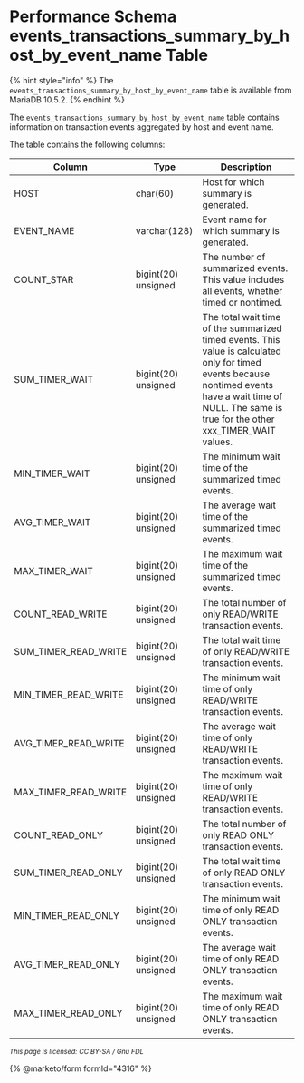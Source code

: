 # Performance Schema events\_transactions\_summary\_by\_host\_by\_event\_name Table

{% hint style="info" %}
The `events_transactions_summary_by_host_by_event_name` table is available from MariaDB 10.5.2.
{% endhint %}

The `events_transactions_summary_by_host_by_event_name` table contains information on transaction events aggregated by host and event name.

The table contains the following columns:

| Column                  | Type                | Description                                                                                                                                                                                                  |
| ----------------------- | ------------------- | ------------------------------------------------------------------------------------------------------------------------------------------------------------------------------------------------------------ |
| HOST                    | char(60)            | Host for which summary is generated.                                                                                                                                                                         |
| EVENT\_NAME             | varchar(128)        | Event name for which summary is generated.                                                                                                                                                                   |
| COUNT\_STAR             | bigint(20) unsigned | The number of summarized events. This value includes all events, whether timed or nontimed.                                                                                                                  |
| SUM\_TIMER\_WAIT        | bigint(20) unsigned | The total wait time of the summarized timed events. This value is calculated only for timed events because nontimed events have a wait time of NULL. The same is true for the other xxx\_TIMER\_WAIT values. |
| MIN\_TIMER\_WAIT        | bigint(20) unsigned | The minimum wait time of the summarized timed events.                                                                                                                                                        |
| AVG\_TIMER\_WAIT        | bigint(20) unsigned | The average wait time of the summarized timed events.                                                                                                                                                        |
| MAX\_TIMER\_WAIT        | bigint(20) unsigned | The maximum wait time of the summarized timed events.                                                                                                                                                        |
| COUNT\_READ\_WRITE      | bigint(20) unsigned | The total number of only READ/WRITE transaction events.                                                                                                                                                      |
| SUM\_TIMER\_READ\_WRITE | bigint(20) unsigned | The total wait time of only READ/WRITE transaction events.                                                                                                                                                   |
| MIN\_TIMER\_READ\_WRITE | bigint(20) unsigned | The minimum wait time of only READ/WRITE transaction events.                                                                                                                                                 |
| AVG\_TIMER\_READ\_WRITE | bigint(20) unsigned | The average wait time of only READ/WRITE transaction events.                                                                                                                                                 |
| MAX\_TIMER\_READ\_WRITE | bigint(20) unsigned | The maximum wait time of only READ/WRITE transaction events.                                                                                                                                                 |
| COUNT\_READ\_ONLY       | bigint(20) unsigned | The total number of only READ ONLY transaction events.                                                                                                                                                       |
| SUM\_TIMER\_READ\_ONLY  | bigint(20) unsigned | The total wait time of only READ ONLY transaction events.                                                                                                                                                    |
| MIN\_TIMER\_READ\_ONLY  | bigint(20) unsigned | The minimum wait time of only READ ONLY transaction events.                                                                                                                                                  |
| AVG\_TIMER\_READ\_ONLY  | bigint(20) unsigned | The average wait time of only READ ONLY transaction events.                                                                                                                                                  |
| MAX\_TIMER\_READ\_ONLY  | bigint(20) unsigned | The maximum wait time of only READ ONLY transaction events.                                                                                                                                                  |

<sub>_This page is licensed: CC BY-SA / Gnu FDL_</sub>

{% @marketo/form formId="4316" %}
